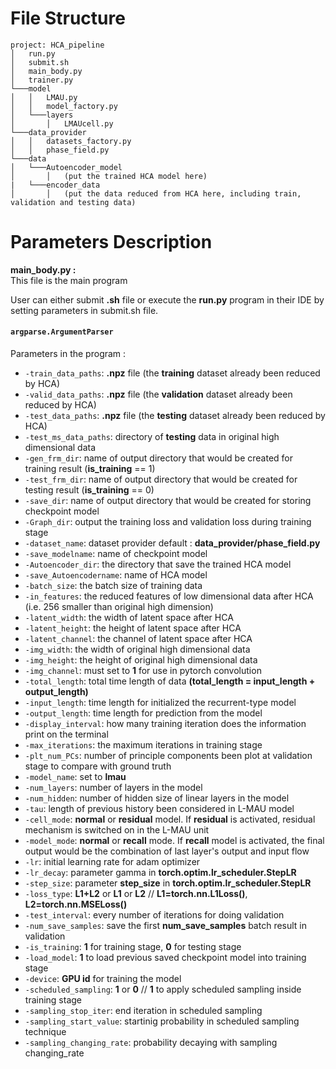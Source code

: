 # File Structure
```
project: HCA_pipeline
│   run.py
│   submit.sh
│   main_body.py
│   trainer.py 
└───model 
│   │   LMAU.py
│   │   model_factory.py
│   └───layers
│       │   LMAUcell.py   
└───data_provider
│   │   datasets_factory.py
│   │   phase_field.py
└───data
│   └───Autoencoder_model
│       │   (put the trained HCA model here)
|   └───encoder_data
│       │   (put the data reduced from HCA here, including train, validation and testing data)
```

# Parameters Description
**main_body.py :** <br> 
This file is the main program

User can either submit **.sh**  file or execute the **run.py** program in their IDE by setting parameters in submit.sh file.
<br>

#### `argparse.ArgumentParser`

Parameters in the program : <br>

- `-train_data_paths`: **.npz** file (the **training** dataset already been reduced by HCA)
- `-valid_data_paths`: **.npz** file (the **validation** dataset already been reduced by HCA)
- `-test_data_paths`: **.npz** file (the **testing** dataset already been reduced by HCA)
- `-test_ms_data_paths`: directory of **testing** data in original high dimensional data
- `-gen_frm_dir`: name of output directory that would be created for training result (**is_training** == 1)
- `-test_frm_dir`: name of output directory that would be created for testing result (**is_training** == 0)
- `-save_dir`: name of output directory that would be created for storing checkpoint model
- `-Graph_dir`: output the training loss and validation loss during training stage 
- `-dataset_name`: dataset provider  default : **data_provider/phase_field.py**
- `-save_modelname`: name of checkpoint model
- `-Autoencoder_dir`: the directory that save the trained HCA model
- `-save_Autoencodername`: name of HCA model
- `-batch_size`: the batch size of training data
- `-in_features`: the reduced features of low dimensional data after HCA (i.e. 256 smaller than original high dimension)
- `-latent_width`: the width of latent space after HCA
- `-latent_height`: the height of latent space after HCA
- `-latent_channel`: the channel of latent space after HCA
- `-img_width`: the width of original high dimensional data
- `-img_height`: the height of original high dimensional data
- `-img_channel`: must set to **1** for use in pytorch convolution
- `-total_length`: total time length of data **(total_length = input_length + output_length)**
- `-input_length`: time length for initialized the recurrent-type model 
- `-output_length`: time length for prediction from the model
- `-display_interval`: how many training iteration does the information print on the terminal
- `-max_iterations`: the maximum iterations in training stage
- `-plt_num_PCs`: number of principle components been plot at validation stage to compare with ground truth
- `-model_name`: set to **lmau**
- `-num_layers`: number of layers in the model
- `-num_hidden`: number of hidden size of linear layers in the model
- `-tau`: length of previous history been considered in L-MAU model
- `-cell_mode`: **normal** or **residual** model. If **residual** is activated, residual mechanism is switched on in the L-MAU unit
- `-model_mode`: **normal** or **recall** mode. If **recall** model is activated, the final output would be the combination of last layer's output and input flow
- `-lr`: initial learning rate for adam optimizer 
- `-lr_decay`: parameter gamma in **torch.optim.lr_scheduler.StepLR**
- `-step_size`: parameter **step_size** in **torch.optim.lr_scheduler.StepLR**
- `-loss_type`: **L1+L2** or **L1** or **L2** // **L1=torch.nn.L1Loss()**, **L2=torch.nn.MSELoss()**
- `-test_interval`: every number of iterations for doing validation
- `-num_save_samples`: save the first **num_save_samples** batch result in validation
- `-is_training`: **1** for training stage, **0** for testing stage
- `-load_model`: **1** to load previous saved checkpoint model into training stage
- `-device`: **GPU id** for training the model
- `-scheduled_sampling`: **1** or **0** // **1** to apply scheduled sampling inside training stage
- `-sampling_stop_iter`: end iteration in scheduled sampling
- `-sampling_start_value`: startinig probability in scheduled sampling technique 
- `-sampling_changing_rate`: probability decaying with sampling changing_rate

